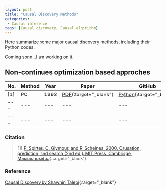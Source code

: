 ```yaml
---
layout: post
title: "Causal Discovery Methods"
categories:
 - Causal inference
tags: [Causal discovery, Causal algorithm]
---
```


Here summarize some major causal discovery methods, including their Python codes.

Coming sonn...I am working on it.

<!--more-->

## Non-continues optimization based approches

| No. | Method | Year | Paper | GitHub | Type | Sufficiency | Faithfulness | Acyclicity | Output | 
| --- | --- | --- | --- | --- | --- | --- |--- | --- |--- |
| [1] | PC | 1993 | [PDF](https://www.researchgate.net/publication/242448131_Causation_Prediction_and_Search){:target="_blank"} | [Python](https://github.com/keiichishima/pcalg){:target="_blank"} | contraint | Yes | Yes | No | CPDAG |
| --- | --- | --- | --- |--- | --- | --- | --- | --- |--- |
| --- | --- | --- | --- |--- | --- | --- | --- | --- |--- |

### Citation
> [1] [P. Spirtes, C. Glymour, and R. Scheines. 2000. Causation, prediction, and search (2nd ed.). MIT Press, Cambridge,
Massachusetts.](https://www.researchgate.net/publication/242448131_Causation_Prediction_and_Search){:target="_blank"}

### Reference
[Causal Discovery by Shawhin Talebi](https://towardsdatascience.com/causal-discovery-6858f9af6dcb){:target="_blank"}

<!--
One of the rewards of switching my website to [Jekyll](http://jekyllrb.com/) is the
ability to support **MathJax**, which means I can write LaTeX-like equations that get
nicely displayed in a web browser, like this one \\( \sqrt{\frac{n!}{k!(n-k)!}} \\) or
this one \\( x^2 + y^2 = r^2 \\).

[//]: # (哈哈我是注释，不会在浏览器中显示。)
[//]: ``` shift+@

![插入一张本地图片](/assets/images/XXXXXX.png)

## heading line

[MarkDown 中使用 LaTeX 数学式](https://www.cnblogs.com/nowgood/p/latexstart.html){:target="_blank"}

file is: ```markdown: redcarpet```

<cite>cite</cite>.

## Table

| Table Header 1 | Table Header 2 | Table Header 3 |
| --- | --- | --- |
| Division 1 | Division 2 | Division 3 |
| Division 1 | Division 2 | Division 3 |
| Division 1 | Division 2 | Division 3 |

## Misc Stuff - abbr, acronym, sub, sup, etc.

Lorem <sup>superscript</sup> dolor <sub>subscript</sub> 


{% highlight r %}
$$a^2 + b^2 = c^2$$
{% endhighlight %}


{% highlight r %}
<script type="text/x-mathjax-config">
MathJax.Hub.Config({
  tex2jax: {
    inlineMath: [['$','$'], ['\\(','\\)']],
    processEscapes: true
  }
});
</script>
<script src="https://cdn.mathjax.org/mathjax/latest/MathJax.js?config=TeX-AMS-MML_HTMLorMML" type="text/javascript"></script>
{% endhighlight %}

-->
